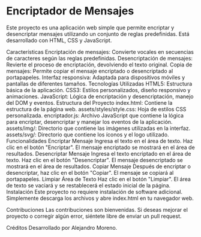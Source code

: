 # Encriptador de Mensajes
Este proyecto es una aplicación web simple que permite encriptar y desencriptar mensajes utilizando un conjunto de reglas predefinidas. Está desarrollado con HTML, CSS y JavaScript.

Características
Encriptación de mensajes: Convierte vocales en secuencias de caracteres según las reglas predefinidas.
Desencriptación de mensajes: Revierte el proceso de encriptación, devolviendo el texto original.
Copia de mensajes: Permite copiar el mensaje encriptado o desencriptado al portapapeles.
Interfaz responsiva: Adaptada para dispositivos móviles y pantallas de diferentes tamaños.
Tecnologías Utilizadas
HTML5: Estructura básica de la aplicación.
CSS3: Estilos personalizados, diseño responsivo y animaciones.
JavaScript: Lógica de encriptación y desencriptación, manejo del DOM y eventos.
Estructura del Proyecto
index.html: Contiene la estructura de la página web.
assets/styles/style.css: Hoja de estilos CSS personalizada.
encriptador.js: Archivo JavaScript que contiene la lógica para encriptar, desencriptar y manejar los eventos de la aplicación.
assets/img/: Directorio que contiene las imágenes utilizadas en la interfaz.
assets/svg/: Directorio que contiene los íconos y el logo utilizado.
Funcionalidades
Encriptar Mensaje
Ingresa el texto en el área de texto.
Haz clic en el botón "Encriptar".
El mensaje encriptado se mostrará en el área de resultados.
Desencriptar Mensaje
Ingresa el texto encriptado en el área de texto.
Haz clic en el botón "Desencriptar".
El mensaje desencriptado se mostrará en el área de resultados.
Copiar Mensaje
Después de encriptar o desencriptar, haz clic en el botón "Copiar".
El mensaje se copiará al portapapeles.
Limpiar Área de Texto
Haz clic en el botón "Limpiar".
El área de texto se vaciará y se restablecerá el estado inicial de la página.
Instalación
Este proyecto no requiere instalación de software adicional. Simplemente descarga los archivos y abre index.html en tu navegador web.

Contribuciones
Las contribuciones son bienvenidas. Si deseas mejorar el proyecto o corregir algún error, siéntete libre de enviar un pull request.

Créditos
Desarrollado por Alejandro Moreno.

